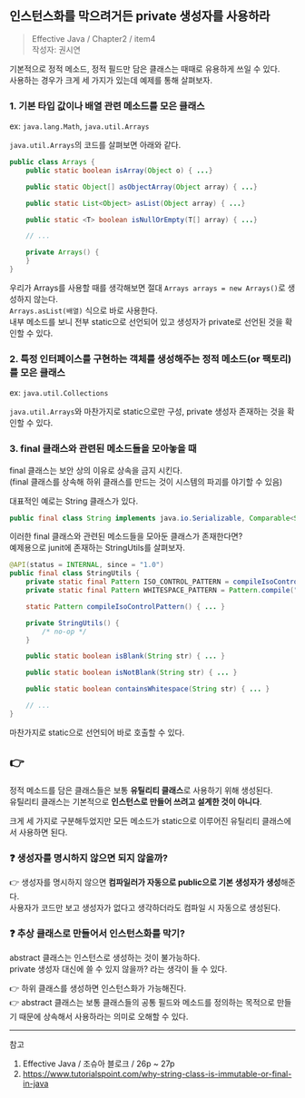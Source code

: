 ## 인스턴스화를 막으려거든 private 생성자를 사용하라

> Effective Java / Chapter2 / item4  
> 작성자: 권시연

기본적으로 정적 메소드, 정적 필드만 담은 클래스는 때때로 유용하게 쓰일 수 있다.  
사용하는 경우가 크게 세 가지가 있는데 예제를 통해 살펴보자.

### 1. 기본 타입 값이나 배열 관련 메소드를 모은 클래스

ex: `java.lang.Math`, `java.util.Arrays`

`java.util.Arrays`의 코드를 살펴보면 아래와 같다.

```java
public class Arrays {
    public static boolean isArray(Object o) { ...}

    public static Object[] asObjectArray(Object array) { ...}

    public static List<Object> asList(Object array) { ...}

    public static <T> boolean isNullOrEmpty(T[] array) { ...}

    // ...

    private Arrays() {
    }
}
```

우리가 Arrays를 사용할 때를 생각해보면 절대 `Arrays arrays = new Arrays()`로 생성하지 않는다.  
`Arrays.asList(배열)` 식으로 바로 사용한다.  
내부 메소드를 보니 전부 static으로 선언되어 있고 생성자가 private로 선언된 것을 확인할 수 있다.

### 2. 특정 인터페이스를 구현하는 객체를 생성해주는 정적 메소드(or 팩토리)를 모은 클래스

ex: `java.util.Collections`

`java.util.Arrays`와 마찬가지로 static으로만 구성, private 생성자 존재하는 것을 확인할 수 있다.

### 3. final 클래스와 관련된 메소드들을 모아놓을 때

final 클래스는 보안 상의 이유로 상속을 금지 시킨다.  
(final 클래스를 상속해 하위 클래스를 만드는 것이 시스템의 파괴를 야기할 수 있음)

대표적인 예로는 String 클래스가 있다.

```java
public final class String implements java.io.Serializable, Comparable<String>, CharSequence { ... }
```

이러한 final 클래스와 관련된 메소드들을 모아둔 클래스가 존재한다면?    
예제용으로 junit에 존재하는 StringUtils를 살펴보자.

```java
@API(status = INTERNAL, since = "1.0")
public final class StringUtils {
    private static final Pattern ISO_CONTROL_PATTERN = compileIsoControlPattern();
    private static final Pattern WHITESPACE_PATTERN = Pattern.compile("\\s");

    static Pattern compileIsoControlPattern() { ... }

    private StringUtils() {
        /* no-op */
    }

    public static boolean isBlank(String str) { ... }

    public static boolean isNotBlank(String str) { ... }

    public static boolean containsWhitespace(String str) { ... }

    // ...
}
```

마찬가지로 static으로 선언되어 바로 호출할 수 있다.

## 👉
정적 메소드를 담은 클래스들은 보통 **유틸리티 클래스**로 사용하기 위해 생성된다.  
유틸리티 클래스는 기본적으로 **인스턴스로 만들어 쓰려고 설계한 것이 아니다**.

크게 세 가지로 구분해두었지만 모든 메소드가 static으로 이루어진 유틸리티 클래스에서 사용하면 된다.

### ❓ 생성자를 명시하지 않으면 되지 않을까?

👉 생성자를 명시하지 않으면 **컴파일러가 자동으로 public으로 기본 생성자가 생성**해준다.  
사용자가 코드만 보고 생성자가 없다고 생각하더라도 컴파일 시 자동으로 생성된다.

### ❓ 추상 클래스로 만들어서 인스턴스화를 막기?
abstract 클래스는 인스턴스로 생성하는 것이 불가능하다.  
private 생성자 대신에 쓸 수 있지 않을까? 라는 생각이 들 수 있다.

👉 하위 클래스를 생성하면 인스턴스화가 가능해진다.  
👉 abstract 클래스는 보통 클래스들의 공통 필드와 메소드를 정의하는 목적으로 만들기 때문에 상속해서 사용하라는 의미로 오해할 수 있다.

***
참고

1. Effective Java / 조슈아 블로크 / 26p ~ 27p
2. https://www.tutorialspoint.com/why-string-class-is-immutable-or-final-in-java